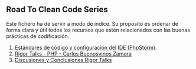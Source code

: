Road To Clean Code Series
-------------------------

Este fichero ha de servir a modo de índice. Su proposito es ordenar de forma clara y útil todos los recursos que estén relacionados con las buenas prácticas de codificación.

1. [Estándares de código y configuración del IDE (PhpStorm)](road-to-clean-code-estandares).
2. [Rigor Talks - PHP - Carlos Buenosvinos Zamora](https://www.youtube.com/watch?v=aKcmbOZV9mA&list=PLfgj7DYkKH3Cd8bdu5SIHGYXh_bPV2idP)
3. [Discusiones y Conclusiones Rigor Talks](php-road-to-clean-code-rigor-talks)
